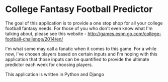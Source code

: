 # College Fantasy Football Predictor
The goal of this application is to provide a one stop shop for all your college football fantasy needs. For those of you who don't even know what I'm talking about, please see this website - http://games.espn.go.com/college-football-challenge/2014/en/

I'm what some may call a fanatic when it comes to this game. For a while now, I've chosen players based on certain inputs and I'm hoping with this application that those inputs can be quantified to provide the ultimate predictor each week for choosing players.

This application is written in Python and Django
